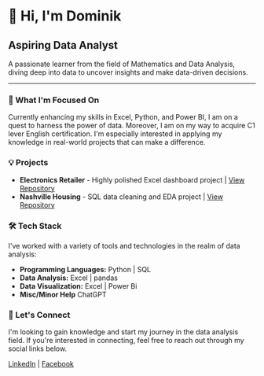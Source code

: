 # 👋 Hi, I'm Dominik

## Aspiring Data Analyst

A passionate learner from the field of Mathematics and Data Analysis, diving deep into data to uncover insights and make data-driven decisions.

---

### 🌱 What I'm Focused On

Currently enhancing my skills in Excel, Python, and Power BI, I am on a quest to harness the power of data. Moreover, I am on my way to acquire C1 lever English certification. I'm especially interested in applying my knowledge in real-world projects that can make a difference.

### 💡 Projects

- **Electronics Retailer** - Highly polished Excel dashboard project | [View Repository](https://github.com/DominikKukla/Electronics-Retailer-Excel)
- **Nashville Housing** - SQL data cleaning and EDA project | [View Repository](https://github.com/DominikKukla/Nashville-Housing-SQL)

### 🛠 Tech Stack

I've worked with a variety of tools and technologies in the realm of data analysis:

- **Programming Languages:** Python | SQL
- **Data Analysis:** Excel | pandas
- **Data Visualization:** Excel | Power Bi
- **Misc/Minor Help** ChatGPT

### 🤝 Let's Connect

I'm looking to gain knowledge and start my journey in the data analysis field. If you're interested in connecting, feel free to reach out through my social links below.

[LinkedIn](https://www.linkedin.com/in/dominik-kukla) | [Facebook](https://www.fb.com/dominik.kuklaa/) 
